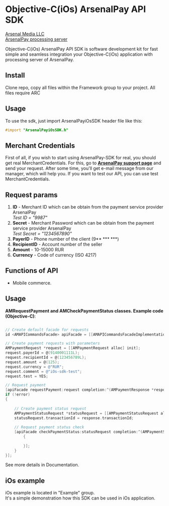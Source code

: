 Objective-C(iOs) ArsenalPay API SDK
=========

[Arsenal Media LLC](http://www.arsenalmedia.ru/index.php/en)  
[ArsenalPay processing server](https://arsenalpay.ru)

Objective-C(iOs) ArsenalPay API SDK is software development kit for 
fast simple and seamless integration your Objective-C(iOs) application with processing server of ArsenalPay.

Install
----

Clone repo, copy all files within the Framework group to your project. All files require ARC


Usage
----
To use the sdk, just import ArsenalPayiOsSDK header file like this:

```objective-c
#import "ArsenalPayiOsSDK.h"
```


Merchant Credentials
----
First of all, if you wish to start using ArsenalPay-SDK for real, you should get real MerchantCredentials. For this, go to **[ArsenalPay support page](https://arsenalpay.ru/index.html)** and send your request.
After some time, you'll get e-mail message from our manager, which will help you.
If you want to test our API, you can use test MerchantCredentials.

Request params
----
1) **ID** - Merchant ID which can be obtain from the payment service provider ArsenalPay  
*Test ID = "9987"*  
2) **Secret** - Merchant Password which can be obtain from the payment service provider ArsenalPay  
*Test Secret = "1234567890"*  
3) **PayerID** - Phone number of the client (9\*\* \*\*\* \*\*\*)  
4) **RecipientID** - Account number of the seller  
5) **Amount** - 10-15000 RUR  
6) **Currency** - Code of currency (ISO 4217)  

Functions of API
----

- Mobile commerce.

Usage
----
**AMRequestPayment and AMCheckPaymentStatus classes. Example code (Objective-C)**:

```objective-c

// Create default facade for requests
id <AMAPICommandsFacade> apiFacade = [[AMAPICommandsFacadeImplementation alloc] init];

// Create payment requests with parameters
AMPaymentRequest *request = [[AMPaymentRequest alloc] init];
request.payerId = @(9140001111L);
request.recipientId = @(123456789L);
request.amount = @(125);
request.currency = @"RUR";
request.comment = @"iOs-sdk-test";
request.test = YES;

// Request payment
[apiFacade requestPayment:request completion:^(AMPaymentResponse *response, NSUInteger statusCode, NSError *error) {
if (!error)
{
    
    // Create payment status request
    AMPaymentStatusRequest *statusRequest = [[AMPaymentStatusRequest alloc] init];
    statusRequest.transactionId = response.transactionId;
    
    // Request payment status check
    [apiFacade checkPaymentStatus:statusRequest completion:^(AMPaymentStatusResponse *response, NSUInteger statusCode, NSError *error) 
        {
            
        }];
    }
}];


```

See more details in Documentation.

**iOs example**
----
iOs example is located in "Example" group.  
It's a simple demonstration how this SDK can be used in iOs application. 


